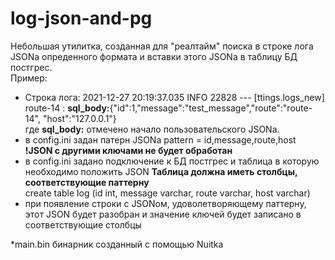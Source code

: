# log-json-and-pg
Небольшая утилитка, созданная для "реалтайм" поиска в строке лога JSONа опреденного формата и вставки этого JSONа в таблицу БД постгрес.  
Пример:  
- Строка лога: 2021-12-27 20:19:37.035  INFO 22828 --- [ttings.logs_new] route-14 :  **sql_body:**{"id":1,"message":"test_message","route":"route-14", "host":"127.0.0.1"}  
  где **sql_body:** отмечено начало пользовательского JSONа.  
- в config.ini задан патерн JSONa pattern = id,message,route,host  **!JSON с другими ключами не будет обработан**  
- в config.ini задано подключение к БД постгрес и таблица в которую необходимо положить JSON **Таблица должна иметь столбцы, соответствующие паттерну**  
create table log (id int, message varchar, route varchar, host varchar)
- при появление строки с JSONом, удоволетворяющему паттерну, этот JSON будет разобран и значение ключей будет записано в соответствующие столбцы

*main.bin бинарник созданный с помощью Nuitka

